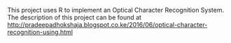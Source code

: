 This project uses R to implement an 
Optical Character Recognition System.
The description of this project can be found at http://pradeepadhokshaja.blogspot.co.ke/2016/06/optical-character-recognition-using.html
